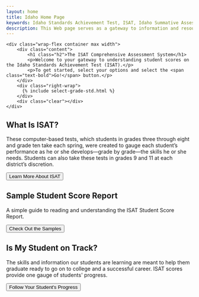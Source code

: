 ```yaml
---
layout: home
title: Idaho Home Page
keywords: Idaho Standards Achievement Test, ISAT, Idaho Summative Assessments, student score reports
description: This Web page serves as a gateway to information and resources parents/guardians can use to understand the ISAT Student Score Report.
---
```



<div id="intro-wrap">

	<div class="wrap-flex container max width">
		<div class="content">
			<h1 class="h2">The ISAT Comprehensive Assessment System</h1>
			<p>Welcome to your gateway to understanding student scores on the Idaho Standards Achievement Test (ISAT).</p>
			<p>To get started, select your options and select the <span class="text-bold">Go!</span> button.</p>
		</div>
		<div class="right-wrap">
		  {% include select-grade-std.html %}
		</div>
		<div class="clear"></div>
	</div>
</div>


<div class="blocks wrap-flex container max width">

<div class="block" markdown="1">

## What Is ISAT?

These computer-based tests, which students in grades three through eight and grade ten take each spring, were created to gauge each student’s performance as he or she develops—grade by grade—the skills he or she needs. Students can also take these tests in grades 9 and 11 at each district’s discretion.

<button role="button" class="btn-blue" data-link="{{ site.baseurl }}/about">Learn More About ISAT</button>

</div><!-- /.block #about caaspp -->



<div class="block" markdown="1">

## Sample Student Score Report

A simple guide to reading and understanding the ISAT Student Score Report.

<button type="button" class="btn-gray" data-link="{{ site.baseurl }}/sample/">Check Out the Samples</button>

</div><!-- /.block #score report guide -->



<div class="block" markdown="1">

## Is My Student on Track?

The skills and information our students are learning are meant to help them graduate ready to go on to college and a successful career. ISAT scores provide one gauge of students' progress.

<button type="button" class="btn-green" data-link="{{ site.baseurl }}/progress">Follow Your Student's Progress</button>

</div><!-- /.block #progress -->

<div class="clear"></div>
